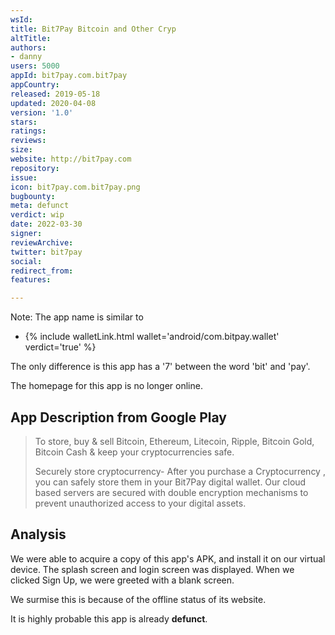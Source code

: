 ```yaml
---
wsId: 
title: Bit7Pay Bitcoin and Other Cryp
altTitle: 
authors:
- danny 
users: 5000
appId: bit7pay.com.bit7pay
appCountry: 
released: 2019-05-18
updated: 2020-04-08
version: '1.0'
stars: 
ratings: 
reviews: 
size: 
website: http://bit7pay.com
repository: 
issue: 
icon: bit7pay.com.bit7pay.png
bugbounty: 
meta: defunct
verdict: wip
date: 2022-03-30
signer: 
reviewArchive: 
twitter: bit7pay
social: 
redirect_from: 
features: 

---
```


Note: The app name is similar to 

- {% include walletLink.html wallet='android/com.bitpay.wallet' verdict='true' %}

The only difference is this app has a '7' between the word 'bit' and 'pay'. 

The homepage for this app is no longer online. 

## App Description from Google Play 

> To store, buy & sell Bitcoin, Ethereum, Litecoin, Ripple, Bitcoin Gold, Bitcoin Cash & keep your cryptocurrencies safe. 
>
> Securely store cryptocurrency- After you purchase a Cryptocurrency , you can safely store them in your Bit7Pay digital wallet. Our cloud based servers are secured with double encryption mechanisms to prevent unauthorized access to your digital assets.

## Analysis 

We were able to acquire a copy of this app's APK, and install it on our virtual device. The splash screen and login screen was displayed. When we clicked Sign Up, we were greeted with a blank screen. 

We surmise this is because of the offline status of its website. 

It is highly probable this app is already **defunct**.




